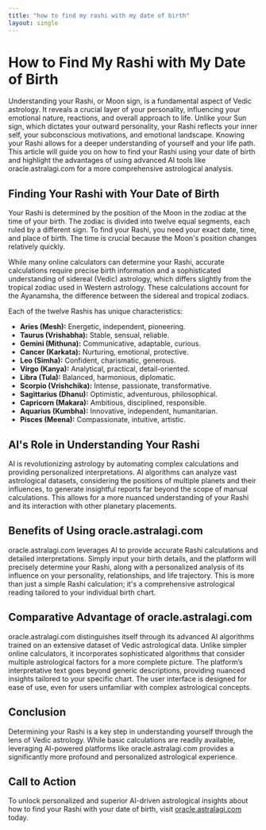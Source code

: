 ```yaml
---
title: "how to find my rashi with my date of birth"
layout: single
---
```


# How to Find My Rashi with My Date of Birth

Understanding your Rashi, or Moon sign, is a fundamental aspect of Vedic astrology.  It reveals a crucial layer of your personality, influencing your emotional nature, reactions, and overall approach to life. Unlike your Sun sign, which dictates your outward personality, your Rashi reflects your inner self, your subconscious motivations, and emotional landscape. Knowing your Rashi allows for a deeper understanding of yourself and your life path.  This article will guide you on how to find your Rashi using your date of birth and highlight the advantages of using advanced AI tools like oracle.astralagi.com for a more comprehensive astrological analysis.

## Finding Your Rashi with Your Date of Birth

Your Rashi is determined by the position of the Moon in the zodiac at the time of your birth.  The zodiac is divided into twelve equal segments, each ruled by a different sign. To find your Rashi, you need your exact date, time, and place of birth.  The time is crucial because the Moon's position changes relatively quickly.

While many online calculators can determine your Rashi, accurate calculations require precise birth information and a sophisticated understanding of sidereal (Vedic) astrology, which differs slightly from the tropical zodiac used in Western astrology.  These calculations account for the Ayanamsha, the difference between the sidereal and tropical zodiacs.

Each of the twelve Rashis has unique characteristics:

* **Aries (Mesh):** Energetic, independent, pioneering.
* **Taurus (Vrishabha):** Stable, sensual, reliable.
* **Gemini (Mithuna):** Communicative, adaptable, curious.
* **Cancer (Karkata):** Nurturing, emotional, protective.
* **Leo (Simha):** Confident, charismatic, generous.
* **Virgo (Kanya):** Analytical, practical, detail-oriented.
* **Libra (Tula):** Balanced, harmonious, diplomatic.
* **Scorpio (Vrishchika):** Intense, passionate, transformative.
* **Sagittarius (Dhanu):** Optimistic, adventurous, philosophical.
* **Capricorn (Makara):** Ambitious, disciplined, responsible.
* **Aquarius (Kumbha):** Innovative, independent, humanitarian.
* **Pisces (Meena):** Compassionate, intuitive, artistic.

## AI's Role in Understanding Your Rashi

AI is revolutionizing astrology by automating complex calculations and providing personalized interpretations.  AI algorithms can analyze vast astrological datasets, considering the positions of multiple planets and their influences, to generate insightful reports far beyond the scope of manual calculations.  This allows for a more nuanced understanding of your Rashi and its interaction with other planetary placements.

## Benefits of Using oracle.astralagi.com

oracle.astralagi.com leverages AI to provide accurate Rashi calculations and detailed interpretations.  Simply input your birth details, and the platform will precisely determine your Rashi, along with a personalized analysis of its influence on your personality, relationships, and life trajectory.  This is more than just a simple Rashi calculation; it's a comprehensive astrological reading tailored to your individual birth chart.

## Comparative Advantage of oracle.astralagi.com

oracle.astralagi.com distinguishes itself through its advanced AI algorithms trained on an extensive dataset of Vedic astrological data.  Unlike simpler online calculators, it incorporates sophisticated algorithms that consider multiple astrological factors for a more complete picture.  The platform’s interpretative text goes beyond generic descriptions, providing nuanced insights tailored to your specific chart.  The user interface is designed for ease of use, even for users unfamiliar with complex astrological concepts.


## Conclusion

Determining your Rashi is a key step in understanding yourself through the lens of Vedic astrology.  While basic calculations are readily available, leveraging AI-powered platforms like oracle.astralagi.com provides a significantly more profound and personalized astrological experience.


## Call to Action

To unlock personalized and superior AI-driven astrological insights about how to find your Rashi with your date of birth, visit [oracle.astralagi.com](https://oracle.astralagi.com) today.